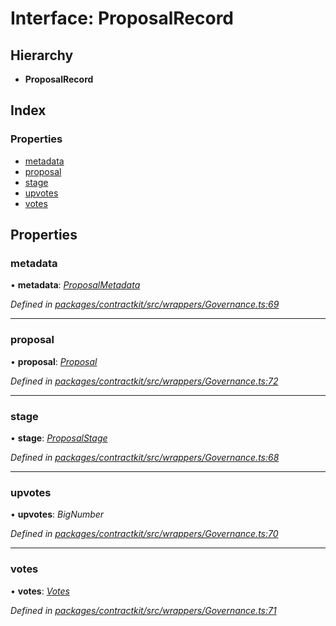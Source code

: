 # Interface: ProposalRecord

## Hierarchy

* **ProposalRecord**

## Index

### Properties

* [metadata](_wrappers_governance_.proposalrecord.md#metadata)
* [proposal](_wrappers_governance_.proposalrecord.md#proposal)
* [stage](_wrappers_governance_.proposalrecord.md#stage)
* [upvotes](_wrappers_governance_.proposalrecord.md#upvotes)
* [votes](_wrappers_governance_.proposalrecord.md#votes)

## Properties

###  metadata

• **metadata**: *[ProposalMetadata](_wrappers_governance_.proposalmetadata.md)*

*Defined in [packages/contractkit/src/wrappers/Governance.ts:69](https://github.com/celo-org/celo-monorepo/blob/master/packages/contractkit/src/wrappers/Governance.ts#L69)*

___

###  proposal

• **proposal**: *[Proposal](../modules/_wrappers_governance_.md#proposal)*

*Defined in [packages/contractkit/src/wrappers/Governance.ts:72](https://github.com/celo-org/celo-monorepo/blob/master/packages/contractkit/src/wrappers/Governance.ts#L72)*

___

###  stage

• **stage**: *[ProposalStage](../enums/_wrappers_governance_.proposalstage.md)*

*Defined in [packages/contractkit/src/wrappers/Governance.ts:68](https://github.com/celo-org/celo-monorepo/blob/master/packages/contractkit/src/wrappers/Governance.ts#L68)*

___

###  upvotes

• **upvotes**: *BigNumber*

*Defined in [packages/contractkit/src/wrappers/Governance.ts:70](https://github.com/celo-org/celo-monorepo/blob/master/packages/contractkit/src/wrappers/Governance.ts#L70)*

___

###  votes

• **votes**: *[Votes](_wrappers_governance_.votes.md)*

*Defined in [packages/contractkit/src/wrappers/Governance.ts:71](https://github.com/celo-org/celo-monorepo/blob/master/packages/contractkit/src/wrappers/Governance.ts#L71)*
